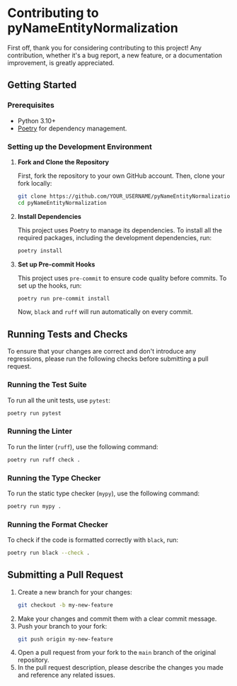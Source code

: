 # Contributing to pyNameEntityNormalization

First off, thank you for considering contributing to this project! Any contribution, whether it's a bug report, a new feature, or a documentation improvement, is greatly appreciated.

## Getting Started

### Prerequisites

- Python 3.10+
- [Poetry](https://python-poetry.org/docs/#installation) for dependency management.

### Setting up the Development Environment

1.  **Fork and Clone the Repository**

    First, fork the repository to your own GitHub account. Then, clone your fork locally:

    ```bash
    git clone https://github.com/YOUR_USERNAME/pyNameEntityNormalization.git
    cd pyNameEntityNormalization
    ```

2.  **Install Dependencies**

    This project uses Poetry to manage its dependencies. To install all the required packages, including the development dependencies, run:

    ```bash
    poetry install
    ```

3.  **Set up Pre-commit Hooks**

    This project uses `pre-commit` to ensure code quality before commits. To set up the hooks, run:

    ```bash
    poetry run pre-commit install
    ```
    Now, `black` and `ruff` will run automatically on every commit.

## Running Tests and Checks

To ensure that your changes are correct and don't introduce any regressions, please run the following checks before submitting a pull request.

### Running the Test Suite

To run all the unit tests, use `pytest`:

```bash
poetry run pytest
```

### Running the Linter

To run the linter (`ruff`), use the following command:

```bash
poetry run ruff check .
```

### Running the Type Checker

To run the static type checker (`mypy`), use the following command:

```bash
poetry run mypy .
```

### Running the Format Checker

To check if the code is formatted correctly with `black`, run:

```bash
poetry run black --check .
```

## Submitting a Pull Request

1.  Create a new branch for your changes:
    ```bash
    git checkout -b my-new-feature
    ```
2.  Make your changes and commit them with a clear commit message.
3.  Push your branch to your fork:
    ```bash
    git push origin my-new-feature
    ```
4.  Open a pull request from your fork to the `main` branch of the original repository.
5.  In the pull request description, please describe the changes you made and reference any related issues.
